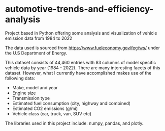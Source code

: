 # automotive-trends-and-efficiency-analysis
Project based in Python offering some analysis and visualization of vehicle emission data from 1984 to 2022


The data used is sourced from https://www.fueleconomy.gov/feg/ws/ under the U.S Department of Energy.


This dataset consists of 44,460 entries with 83 columns of model specific vehicle data by year (1984 - 2022). There are many interesting facets of this dataset. However, what I currently have accomplished makes use of the following data:

  - Make, model and year
  - Engine size
  - Transmission type
  - Estimated fuel consumption (city, highway and combined)
  - Estimated CO2 emissions (g/mi)
  - Vehicle class (car, truck, van, SUV etc)

The libraries used in this project include: numpy, pandas, and plotly.
